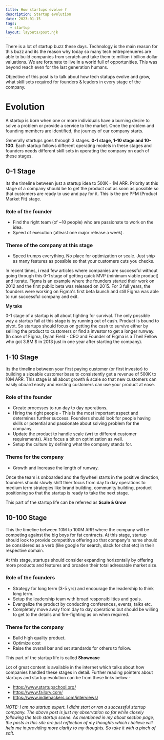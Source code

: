 ```yaml
---
title: How startups evolve ?
description: Startup evolution
date: 2023-01-15
tags:
  - startup
layout: layouts/post.njk
---
```

There is a lot of startup buzz these days. Technology is the main reason for this buzz and its the reason why today so many tech entreprenueres are able to build companies from scratch and take them to million / billion dollar valuations. We are fortunate to live in a world full of opportunities. This was beyond reach even for the last generation humans.

Objective of this post is to talk about how tech statups evolve and grow, what skill sets required for founders & leaders in every stage of the company.


# Evolution
A startup is born when one or more individuals have a burning desire to solve a problem or provide a service to the market. Once the problem and founding members are identified, the journey of our company starts.

Generally startups goes through 3 stages. **0-1 stage, 1-10 stage and 10-100**. Each startup follows different operating models in these stages and founders needs different skill sets in operating the company on each of these stages.

## 0-1 Stage
Its the timeline between just a startup idea to 500K - 1M ARR. Priority at this stage of a company should be to get the product out as soon as possible so that customers are ready to use and pay for it. This is the pre PFM (Product Market Fit) stage.

### Role of the founder
* Find the right team (of ~10 people) who are passionate to work on the idea.
* Speed of execution (atleast one major release a week).

### Theme of the company at this stage
* Speed trumps everything. No place for optimization or scale. Just ship as many features as possible so that your customers cuts you checks.

In recent times, i read few articles where companies are successful without going through this 0-1 stage of getting quick MVP (minimum viable product) and iterate. Figma is an example where the founders started their work on 2012 and the first public beta was released on 2015. For 3 full years, the founders were working on Figma's first beta launch and still Figma was able to run successful company and exit.

**My take**

0-1 stage of a startup is all about fighting for survival. The only possible way a startup fail at this stage is by running out of cash. Product is bound to pivot. So startups should focus on getting the cash to survive either by sellling the product to customers or find a investor to get a longer runway. (In case of Figma, Dylan Field - CEO and Founder of Figma is a Theil Fellow who got 3.8M $ in 2013 just in one year after starting the company).


## 1-10 Stage
Its the timeline between your first paying customer (or first investor) to building a sizeable customer base to consistently get a revenue of 500K to 10M ARR. This stage is all about growth & scale so that new customers can easily oboard easily and existing customers can use your product at ease.

### Role of the founder
* Create processes to run day to day operations.
* Hiring the right people - This is the most important aspect and determines further success. Founders should look for people having skills or potential and passionate about solving problem for the company.
* Update the product to handle scale (wrt to different customer requirements). Also focus a bit on optimization as well.
* Setup the culture by defining what the company stands for.

### Theme for the company
* Growth and Increase the length of runway.

Once the team is onboarded and the flywheel starts in the positive direction, founders should slowly shift thier focus from day to day operations to medium term strategies like brand building, community building, product positioning so that the startup is ready to take the next stage.

This part of the startup life can be referred as **Scale & Grow**

## 10-100 Stage
This the timeline between 10M to 100M ARR where the company will be competing against the big boys for fat contracts. At this stage, startup should look to provide competitive offering so that company's name should be considered as a verb (like google for search, slack for chat etc) in their respective domain.

At this stage, startups should consider expanding horizontally by offering more products and features and broaden their total adressable market size.

### Role of the founders
* Strategy for long term (3-5 yrs) and encourage the leadership to think long term.
* Setup the leadership team with broad responsibilities and goals.
* Evangelize the product by conducting conferences, events, talks etc.
* Completely move away from day to day operations but should be willing to get to the details and fire-fighting as on when required.

### Theme for the company
* Build high quality product.
* Optimize cost
* Raise the overall bar and set standards for others to follow.

This part of the startup life is called **Showcase**


Lot of great content is available in the internet which talks about how companies handled these stages in detail. Further reading pointers about startups and startup evolution can be from these links below -

* https://www.startupschool.org/
* https://www.failory.com/
* https://www.indiehackers.com/interviews/


*NOTE: I am no startup expert. I didnt start or ran a successful startup company. The above post is just my observation so far while closely following the tech startup scene. As mentioned in my about section page, the posts in this site are just reflection of my thoughts which i believe will help me in providing more clarity to my thoughts. So take it with a pinch of salt.*
